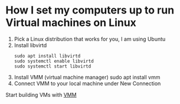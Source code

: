 # How I set my computers up to run Virtual machines on Linux

1. Pick a Linux distribution that works for you, I am using Ubuntu
2. Install libvirtd
    ```
    sudo apt install libvirtd  
    sudo systemctl enable libvirtd  
    sudo systemctl start libvirtd  
    ```
3. Install VMM (virtual machine manager)
    sudo apt install vmm
4. Connect VMM to your local machine under New Connection


Start building VMs with
[VMM](https://virt-manager.org/) 

